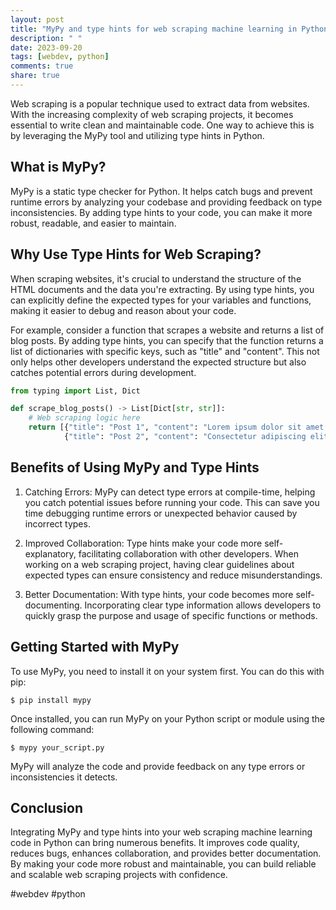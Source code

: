 ```yaml
---
layout: post
title: "MyPy and type hints for web scraping machine learning in Python"
description: " "
date: 2023-09-20
tags: [webdev, python]
comments: true
share: true
---
```


Web scraping is a popular technique used to extract data from websites. With the increasing complexity of web scraping projects, it becomes essential to write clean and maintainable code. One way to achieve this is by leveraging the MyPy tool and utilizing type hints in Python.

## What is MyPy?

MyPy is a static type checker for Python. It helps catch bugs and prevent runtime errors by analyzing your codebase and providing feedback on type inconsistencies. By adding type hints to your code, you can make it more robust, readable, and easier to maintain.

## Why Use Type Hints for Web Scraping?

When scraping websites, it's crucial to understand the structure of the HTML documents and the data you're extracting. By using type hints, you can explicitly define the expected types for your variables and functions, making it easier to debug and reason about your code.

For example, consider a function that scrapes a website and returns a list of blog posts. By adding type hints, you can specify that the function returns a list of dictionaries with specific keys, such as "title" and "content". This not only helps other developers understand the expected structure but also catches potential errors during development.

```python
from typing import List, Dict

def scrape_blog_posts() -> List[Dict[str, str]]:
    # Web scraping logic here
    return [{"title": "Post 1", "content": "Lorem ipsum dolor sit amet."},
            {"title": "Post 2", "content": "Consectetur adipiscing elit."}]
```

## Benefits of Using MyPy and Type Hints

1. Catching Errors: MyPy can detect type errors at compile-time, helping you catch potential issues before running your code. This can save you time debugging runtime errors or unexpected behavior caused by incorrect types.

2. Improved Collaboration: Type hints make your code more self-explanatory, facilitating collaboration with other developers. When working on a web scraping project, having clear guidelines about expected types can ensure consistency and reduce misunderstandings.

3. Better Documentation: With type hints, your code becomes more self-documenting. Incorporating clear type information allows developers to quickly grasp the purpose and usage of specific functions or methods.

## Getting Started with MyPy

To use MyPy, you need to install it on your system first. You can do this with pip:

```
$ pip install mypy
```

Once installed, you can run MyPy on your Python script or module using the following command:

```
$ mypy your_script.py
```

MyPy will analyze the code and provide feedback on any type errors or inconsistencies it detects.

## Conclusion

Integrating MyPy and type hints into your web scraping machine learning code in Python can bring numerous benefits. It improves code quality, reduces bugs, enhances collaboration, and provides better documentation. By making your code more robust and maintainable, you can build reliable and scalable web scraping projects with confidence.

#webdev #python